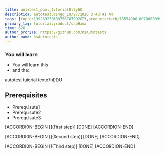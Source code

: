 ```yaml
---
title: autotest_pool_tutorial8l7y6O
description: autotest3014gq_10/27/2020 3:40:41 AM
tags: [topic:139269250608756787992873,products:tech/73554900100700000996,tutorial:experience/advanced]
primary_tag: tutorial:product/sapHana
time: 626
author_profile: https://github.com/ksAutotests
author_name: ksAutotests
---
```

### You will learn
- You will learn this
- and that

autotest tutorial textx7nDDU

## Prerequisites
- Prerequisute1
- Prerequisute2
- Prerequisute3

[ACCORDION-BEGIN [](First step)]
[DONE]
[ACCORDION-END]

[ACCORDION-BEGIN [](Second step)]
[DONE]
[ACCORDION-END]

[ACCORDION-BEGIN [](Third step)]
[DONE]
[ACCORDION-END]

